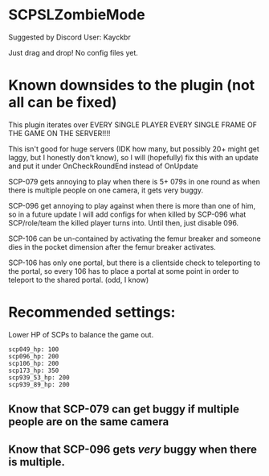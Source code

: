 # SCPSLZombieMode

Suggested by Discord User: Kayckbr

Just drag and drop! No config files yet.

# Known downsides to the plugin (not all can be fixed)

This plugin iterates over EVERY SINGLE PLAYER EVERY SINGLE FRAME OF THE GAME ON THE SERVER!!!!

This isn't good for huge servers (IDK how many, but possibly 20+ might get laggy, but I honestly don't know), so I will (hopefully) fix this with an update and put it under OnCheckRoundEnd instead of OnUpdate

SCP-079 gets annoying to play when there is 5+ 079s in one round as when there is multiple people on one camera, it gets very buggy.

SCP-096 get annoying to play against when there is more than one of him, so in a future update I will add configs for when killed by SCP-096 what SCP/role/team the killed player turns into. Until then, just disable 096.

SCP-106 can be un-contained by activating the femur breaker and someone dies in the pocket dimension after the femur breaker activates.

SCP-106 has only one portal, but there is a clientside check to teleporting to the portal, so every 106 has to place a portal at some point in order to teleport to the shared portal. (odd, I know)

# Recommended settings:

Lower HP of SCPs to balance the game out.

```
scp049_hp: 100
scp096_hp: 200
scp106_hp: 200
scp173_hp: 350
scp939_53_hp: 200
scp939_89_hp: 200
```

## Know that SCP-079 can get buggy if multiple people are on the same camera

## Know that SCP-096 gets *very* buggy when there is multiple.
